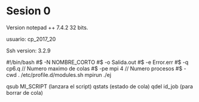 # Sesion 0

Version notepad ++ 7.4.2 32 bits.

usuario: cp_2017_20

Ssh version: 3.2.9

#!/bin/bash
#$ -N NOMBRE_CORTO
#$ -o Salida.out
#$ -e Error.err
#$ -q cp6.q  // Numero maximo de colas
#$ -pe mpi 4 // Numero procesos
#$ -cwd
. /etc/profile.d/modules.sh
mpirun ./ej 


qsub MI_SCRIPT (lanzara el script)
qstats (estado de cola)
qdel id_job (para borrar de cola)
